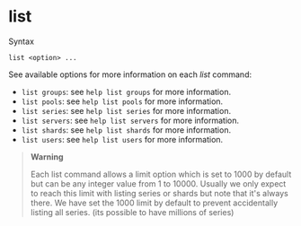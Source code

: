 list
====

Syntax

	list <option> ...

See available options for more information on each *list* command:

- `list groups`: see `help list groups` for more information.
- `list pools`: see `help list pools` for more information.
- `list series`: see `help list series` for more information.
- `list servers`: see `help list servers` for more information.
- `list shards`: see `help list shards` for more information.
- `list users`: see `help list users` for more information.


>**Warning**
> 
>Each list command allows a limit option which is set to 1000 by default but 
>can be any integer value from 1 to 10000. Usually we only expect to reach this 
>limit with listing series or shards but note that it's always there. We have 
>set the 1000 limit by default to prevent accidentally listing all series. 
>(its possible to have millions of series)
 